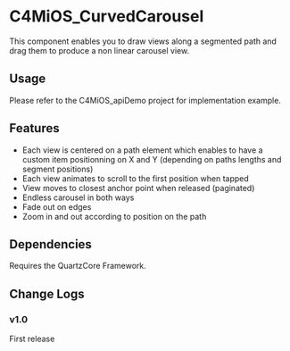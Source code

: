 C4MiOS_CurvedCarousel
=====================

This component enables you to draw views along a segmented path and drag them to produce a non linear carousel view.

Usage
-----

Please refer to the C4MiOS_apiDemo project for implementation example.


Features
--------
* Each view is centered on a path element which enables to have a custom item positionning on X and Y (depending on paths lengths and segment positions)
* Each view animates to scroll to the first position when tapped
* View moves to closest anchor point when released (paginated)
* Endless carousel in both ways
* Fade out on edges
* Zoom in and out according to position on the path


Dependencies
------------

Requires the QuartzCore Framework.

Change Logs
-----------

### v1.0

First release